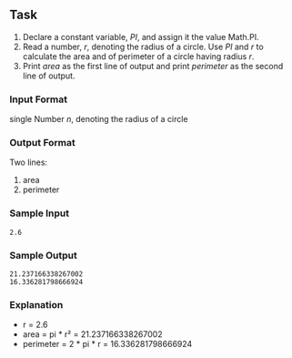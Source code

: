 ## Task

1. Declare a constant variable, *_PI_*, and assign it the value Math.PI. 
2. Read a number, *_r_*, denoting the radius of a circle.
Use *_PI_* and *_r_* to calculate the area and  of perimeter of a circle having radius *_r_*.
3. Print *_area_* as the first line of output and print *_perimeter_* as the second line of output.

### Input Format

single Number _n_, denoting the radius of a circle

### Output Format

Two lines:

1. area
2. perimeter

### Sample Input
```
2.6
```
### Sample Output
```
21.237166338267002
16.336281798666924
```
### Explanation
* r = 2.6
* area = pi * r² = 21.237166338267002
* perimeter = 2 * pi * r = 16.336281798666924